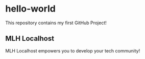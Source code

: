 # hello-world
This repository contains my first GitHub Project!

## MLH Localhost 
MLH Localhost empowers you to develop your tech community!
